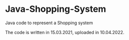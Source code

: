 # Java-Shopping-System
Java code to represent a Shopping system

The code is written in 15.03.2021, uploaded in 10.04.2022.
